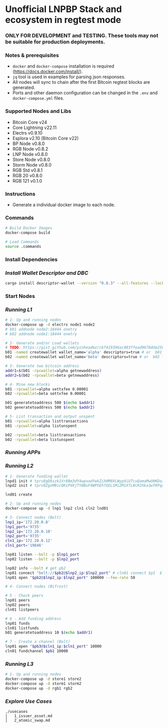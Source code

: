 # Unofficial LNPBP Stack and ecosystem in regtest mode

### ONLY FOR DEVELOPMENT and TESTING. These tools may not be suitable for production deployments.

### Notes & prerequisites

- `docker` and `docker-compose` installation is required (https://docs.docker.com/install/).
- `jq` tool is used in examples for parsing json responses.
- All nodes will sync to chain after the first Bitcoin regtest blocks are generated.
- Ports and other daemon configuration can be changed in the `.env` and `docker-compose.yml` files.

### Supported Nodes and Libs
* Bitcoin Core v24
* Core Lightning v22.11
* Electrs v0.9.10
* Esplora v2.10 (Bitcoin Core v22)
* BP Node v0.8.0
* RGB Node v0.8.2
* LNP Node v0.8.0
* Store Node v0.8.0
* Storm Node v0.8.0
* RGB Std v0.8.1
* RGB 20 v0.8.0
* RGB 121 v0.1.0


### Instructions

- Generate a individual docker image to each node.

### Commands

```bash
# Build Docker Images
docker-compose build

# Load Commands
source .commands
```

### Install Dependencies

### _Install Wallet Descriptor and DBC_
```bash
cargo install descriptor-wallet --version "0.8.3" --all-features --locked
```

### Start Nodes


### _Running L1_

```bash
# 1- Up and running nodes
docker-compose up -d electrs node1 node2
# b01 addnode node2:18444 onetry
# b02 addnode node1:18444 onetry

# 2- Generate and/or Load wallets
# TODO: https://gist.github.com/pinheadmz/cbf419396ac983ffead9670dde258a43
b01 -named createwallet wallet_name='alpha' descriptors=true # or  b01 loadwallet alpha
b02 -named createwallet wallet_name='beta' descriptors=true # or  b02 loadwallet beta

# 3- Generate two bitcoin address
addr1=$(b01 -rpcwallet=alpha getnewaddress)
addr2=$(b02 -rpcwallet=beta getnewaddress)

# 4- Mine new blocks
b01 -rpcwallet=alpha settxfee 0.00001
b02 -rpcwallet=beta settxfee 0.00001

b01 generatetoaddress 500 $(echo $addr1)
b02 generatetoaddress 500 $(echo $addr2)

# 5- List transaction and output unspent
b01 -rpcwallet=alpha listtransactions
b01 -rpcwallet=alpha listunspent

b02 -rpcwallet=beta listtransactions
b02 -rpcwallet=beta listunspent
```

### _Running APPs_


### _Running L2_

```bash
# 1- Generate funding wallet
lnpd1 init # tprv8gD6szk1Vr8Bm3dY4wpxodYwkZihHM8XLWypXiUTcuQamaMwUHKDoJZJfjY3kCCzRe9PUmeWz3UtQtPJnbJsykoarXpQrgNqu2vXUcydtR2
lnpd2 init # tprv8ZgxMBicQKsPdXjTY8BuF4WPhEhfGELSMiZM1XfLNcR2hka3wTKPqakbpMDHedYaRBJwPBeADqRnGPNHGCuqk9FUVmj5fJrzvbnoQPoTTTN

lnd01 create

# 2- Up and running nodes
docker-compose up -d lnp1 lnp2 cln1 cln2 lnd01

# 3- Connect nodes (Bolt)
lnp1_ip='172.20.0.8'
lnp1_port='9735'
lnp2_ip='172.20.0.10'
lnp2_port='9735'
cln1_ip='172.20.0.12'
cln1_port='19846'

lnp01 listen --bolt -p $lnp1_port
lnp02 listen --bolt -p $lnp2_port

lnp02 info --bolt # get pb2
lnp01 connect "bolt://$pb2@$lnp2_ip:$lnp2_port" # cln01 connect $p1  $lnp1_ip $lnp1_port
lnp01 open "$pb2@$lnp2_ip:$lnp2_port" 100000 --fee-rate 50

# 4- Connect nodes (Bifrost)

# 5 - Check peers
lnp01 peers
lnp02 peers
cln01 listpeers

# 6 - Add funding address
lnp01 funds
cln01 listfunds
b01 generatetoaddress 10 $(echo $addr1)

# 7 - Create a channel (Bolt)
lnp01 open "$pb3@$cln1_ip:$cln1_port" 10000
cln01 fundchannel $pb1 10000

```
### _Running L3_

```bash
# 1- Up and running nodes
docker-compose up -d store1 store2
docker-compose up -d storm1 storm2
docker-compose up -d rgb1 rgb2
```

### _Explore Use Cases_

```
./usecases
│   1_issuer_asset.md
│   2_atomic_swap.md
```